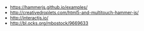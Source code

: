 
* https://hammerjs.github.io/examples/
* http://creativedroplets.com/html5-and-multitouch-hammer-js/
* http://interactjs.io/
* http://bl.ocks.org/mbostock/9669633